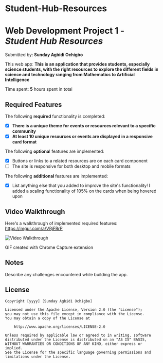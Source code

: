 # Student-Hub-Resources
# Web Development Project 1 - *Student Hub Resources*

Submitted by: **Sunday Agbidi Ochigbo**

This web app: **This is an application that provides students, especially science students, with the right resources to explore the different fields in science and 
technology ranging from Mathematics to Artificial Intelligence**

Time spent: **5** hours spent in total

## Required Features

The following **required** functionality is completed:

- [x] **There is a unique theme for events or resources relevant to a specific community**
- [x] **At least 10 unique resources or events are displayed in a responsive card format**

The following **optional** features are implemented:

- [x] Buttons or links to a related resources are on each card component
- [ ] The site is responsive for both desktop and mobile formats

The following **additional** features are implemented:

* [x] List anything else that you added to improve the site's functionality!
      I added a scaling functionality of 105% on the cards when being hovered upon

## Video Walkthrough

Here's a walkthrough of implemented required features:
https://imgur.com/a/VRjFBrP

<img src=https://i.imgur.com/7EeUqn5.gif title='Video Walkthrough' width='' alt='Video Walkthrough' />

<!-- Replace this with whatever GIF tool you used! -->
GIF created with Chrome Capture extension  
<!-- Recommended tools:
[Kap](https://getkap.co/) for macOS
[ScreenToGif](https://www.screentogif.com/) for Windows
[peek](https://github.com/phw/peek) for Linux. -->

## Notes

Describe any challenges encountered while building the app.

## License

    Copyright [yyyy] [Sunday Agbidi Ochigbo]

    Licensed under the Apache License, Version 2.0 (the "License");
    you may not use this file except in compliance with the License.
    You may obtain a copy of the License at

        http://www.apache.org/licenses/LICENSE-2.0

    Unless required by applicable law or agreed to in writing, software
    distributed under the License is distributed on an "AS IS" BASIS,
    WITHOUT WARRANTIES OR CONDITIONS OF ANY KIND, either express or implied.
    See the License for the specific language governing permissions and
    limitations under the License.
